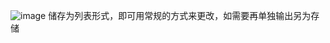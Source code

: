 ![image](https://user-images.githubusercontent.com/71487119/198177935-b6a942ec-df5f-4cf7-8711-f43321afa7f2.png)
储存为列表形式，即可用常规的方式来更改，如需要再单独输出另为存储
